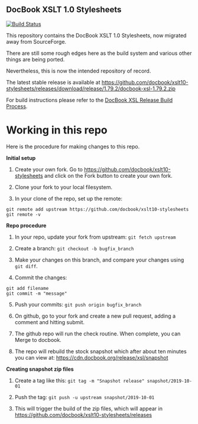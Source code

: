 ## DocBook XSLT 1.0 Stylesheets

[![Build Status](https://travis-ci.org/docbook/xslt10-stylesheets.svg)](https://travis-ci.org/docbook/xslt10-stylesheets)

This repository contains the DocBook XSLT 1.0 Stylesheets, now
migrated away from SourceForge.

There are still some rough edges here as the build system and various
other things are being ported.

Nevertheless, this is now the intended repository of record.

The latest stable release is available at
https://github.com/docbook/xslt10-stylesheets/releases/download/release/1.79.2/docbook-xsl-1.79.2.zip

For build instructions please refer to the [DocBook XSL Release Build Process](building.md).

# Working in this repo

Here is the procedure for making changes to this repo.

**Initial setup**

1. Create your own fork.  Go to https://github.com/docbook/xslt10-stylesheets
and click on the Fork button to create your own fork.

2. Clone your fork to your local filesystem.

3. In your clone of the repo, set up the remote:
```
git remote add upstream https://github.com/docbook/xslt10-stylesheets
git remote -v
```

**Repo procedure**

1.  In your repo, update your fork from upstream: `git fetch upstream`

2.  Create a branch: `git checkout -b bugfix_branch` 

3.  Make your changes on this branch, and compare your changes using `git diff`.

4.  Commit the changes:
```
git add filename
git commit -m "message"
```

5.  Push your commits:
    `git push origin bugfix_branch`

6.  On github, go to your fork and create a new pull request,
    adding a comment and hitting submit.

7.  The github repo will run the check routine. When complete, you can Merge to
    docbook.

8.  The repo will rebuild the stock snapshot which after about ten
    minutes you can view at: https://cdn.docbook.org/release/xsl/snapshot


**Creating snapshot zip files**

1.  Create a tag like this:
    `git tag -m "Snapshot release" snapshot/2019-10-01`

2.  Push the tag:
    `git push -u upstream snapshot/2019-10-01`

3.  This will trigger the build of the zip files, which will
    appear in https://github.com/docbook/xslt10-stylesheets/releases

